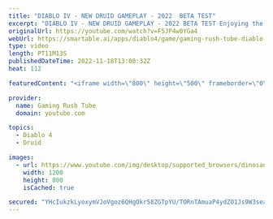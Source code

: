 ```yaml
---
title: "DIABLO IV - NEW DRUID GAMEPLAY - 2022  BETA TEST"
excerpt: "DIABLO IV - NEW DRUID GAMEPLAY - 2022 BETA TEST Enjoying the video? pls make sure to subscribe for a regular dose of top ..."
originalUrl: https://youtube.com/watch?v=F5JP4w0YGa4
webUrl: https://smartable.ai/apps/diablo4/game/gaming-rush-tube-diablo-iv-new-druid-gameplay-2022-beta-test/
type: video
length: PT11M13S
publishedDateTime: 2022-11-18T13:00:32Z
heat: 112

featuredContent: "<iframe width=\"800\" height=\"500\" frameborder=\"0\" src=\"https://www.youtube.com/embed/F5JP4w0YGa4\" allow=\"accelerometer; autoplay; encrypted-media; gyroscope; picture-in-picture\" allowfullscreen></iframe>"

provider:
  name: Gaming Rush Tube
  domain: youtube.com

topics:
  - Diablo 4
  - Druid

images:
  - url: https://www.youtube.com/img/desktop/supported_browsers/dinosaur.png
    width: 1200
    height: 800
    isCached: true

secured: "YHcIukzkLyoxymVJoVgoz6QHgOkr58ZGTpYU/TORnTAmuaP4ydZO1Js9W3seanJjHusmfio0xwSiVMhWSgdVfSL6YIMpfIifnUTHe/9v/sG5MW1XUVqZ0H/5lLCmXwXh7tm7y6IoN9fTDGbJXmf8NlWSwCLQ7biFaepQ7l3ZFVqKgNtSfysqdciX7C5q3qsGOJN6mqWKfy11HMPNTAyBTuAFH3xfrbStrwP66Qceesir7KoH62FKdzSB0yScLzVQKwsGsZPHlQm8AnJSyRGL1345QVBxJOtiRwJ0R740GF/nAGZod/3YcWLor5RlUKsjs+sCu1X3+BwQHd3pt9JC7xES1mmfOXYUFyE33WTbkTNkJpQw4Iv3IgkP5EIH+sMRKAzUjS7I5I9oMx2RLKtAifaiFemBNMkzvlHxe8GZuG8=;utgOyJMH7MO4dE8TELVG/w=="
---
```


